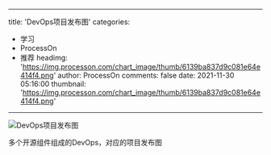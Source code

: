 
---
title: 'DevOps项目发布图'
categories: 
 - 学习
 - ProcessOn
 - 推荐
headimg: 'https://img.processon.com/chart_image/thumb/6139ba837d9c081e64e414f4.png'
author: ProcessOn
comments: false
date: 2021-11-30 05:16:00
thumbnail: 'https://img.processon.com/chart_image/thumb/6139ba837d9c081e64e414f4.png'
---

<div>   
<img class="thumb" alt="DevOps项目发布图" src="https://img.processon.com/chart_image/thumb/6139ba837d9c081e64e414f4.png" referrerpolicy="no-referrer">
<p>多个开源组件组成的DevOps，对应的项目发布图</p>  
</div>
            